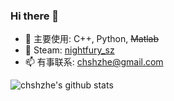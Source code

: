 ### Hi there 👋

<!--
**chshzhe/chshzhe** is a ✨ _special_ ✨ repository because its `README.md` (this file) appears on your GitHub profile.

Here are some ideas to get you started:

- 🔭 I’m currently working on ...
- 🌱 I’m currently learning ...
- 👯 I’m looking to collaborate on ...
- 🤔 I’m looking for help with ...
- 💬 Ask me about ...
- 📫 How to reach me: ...
- 😄 Pronouns: ...
- ⚡ Fun fact: ...
-->


- 🔭 主要使用: C++, Python, ~~Matlab~~
- 👯 Steam: [nightfury_sz](https://steamcommunity.com/id/Mrs4s](https://steamcommunity.com/profiles/76561199016700633/))
- 📫 有事联系: chshzhe@gmail.com


![chshzhe's github stats](https://github-readme-stats.vercel.app/api?username=chshzhe&show_icons=true)
